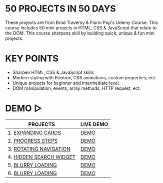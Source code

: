 # 50 PROJECTS IN 50 DAYS

These projects are from Brad Traversy & Florin Pop's Udemy Course. This course includes 50 mini projects in HTML, CSS & JavaScript that relate to the DOM. This course sharpens skill by building quick, unique & fun mini projects.

# KEY POINTS

- Sharpen HTML, CSS & JavaScript skills
- Modern styling with Flexbox, CSS animations, custom properties, ect.
- Unique projects for beginner and intermediate level.
- DOM manipulation, events, array methods, HTTP request, ect.

# DEMO ▷

| PROJECTS                                                                                                                  | LIVE DEMO                                                              |
| ------------------------------------------------------------------------------------------------------------------------- | ---------------------------------------------------------------------- |
| 1. <a href="https://github.com/Lorn12/50-projects-in-50-days/tree/main/Expanding%20Cards">EXPANDING CARDS</a>             | <a href="https://main--graceful-capybara-ea0ae4.netlify.app/">DEMO</a> |
| 2. <a href="https://github.com/Lorn12/50-projects-in-50-days/tree/main/Progress%20Steps">PROGRESS STEPS</a>               | <a href="https://main--bucolic-swan-c4f0a2.netlify.app/">DEMO</a>      |
| 3. <a href="https://github.com/Lorn12/50-projects-in-50-days/tree/main/Rotating%20Navigation">ROTATING NAVIGATION</a>     | <a href="https://main--leafy-griffin-eba5d0.netlify.app/">DEMO</a>     |
| 4. <a href="https://github.com/Lorn12/50-projects-in-50-days/tree/main/Hidden%20Search%20Widget">HIDDEN SEARCH WIDGET</a> | <a href="https://main--elegant-concha-d282ff.netlify.app/">DEMO</a>    |
| 5. <a href="https://github.com/Lorn12/50-projects-in-50-days/tree/main/Blurry%20Loading">BLURRY LOADING</a>               | <a href="https://main--dulcet-beignet-73a24c.netlify.app/">DEMO</a>    |
| 6. <a href="https://github.com/Lorn12/50-projects-in-50-days/tree/main/Blurry%20Loading">BLURRY LOADING</a>               | <a href="https://main--dulcet-beignet-73a24c.netlify.app/">DEMO</a>    |
